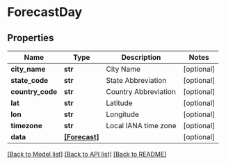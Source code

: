 # ForecastDay


## Properties
Name | Type | Description | Notes
------------ | ------------- | ------------- | -------------
**city_name** | **str** | City Name | [optional] 
**state_code** | **str** | State Abbreviation | [optional] 
**country_code** | **str** | Country Abbreviation | [optional] 
**lat** | **str** | Latitude | [optional] 
**lon** | **str** | Longitude | [optional] 
**timezone** | **str** | Local IANA time zone | [optional] 
**data** | [**[Forecast]**](Forecast.md) |  | [optional] 

[[Back to Model list]](../README.md#documentation-for-models) [[Back to API list]](../README.md#documentation-for-api-endpoints) [[Back to README]](../README.md)


